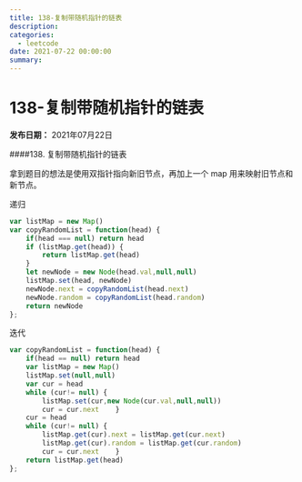 ```yaml
---
title: 138-复制带随机指针的链表
description: 
categories:
  - leetcode
date: 2021-07-22 00:00:00
summary: 
---
```


# 138-复制带随机指针的链表

**发布日期：** 2021年07月22日

####138. 复制带随机指针的链表

拿到题目的想法是使用双指针指向新旧节点，再加上一个 map 用来映射旧节点和新节点。

递归

```javascript
var listMap = new Map()
var copyRandomList = function(head) {
    if(head === null) return head
    if (listMap.get(head)) {
        return listMap.get(head)
    }
    let newNode = new Node(head.val,null,null)
    listMap.set(head, newNode)
    newNode.next = copyRandomList(head.next)
    newNode.random = copyRandomList(head.random)
    return newNode
};
```

迭代

```javascript
var copyRandomList = function(head) {
    if(head == null) return head
    var listMap = new Map()
    listMap.set(null,null)
    var cur = head
    while (cur!= null) {
        listMap.set(cur,new Node(cur.val,null,null))
        cur = cur.next    }
    cur = head
    while (cur!= null) {
        listMap.get(cur).next = listMap.get(cur.next)
        listMap.get(cur).random = listMap.get(cur.random)
        cur = cur.next    }
    return listMap.get(head)
};
```

